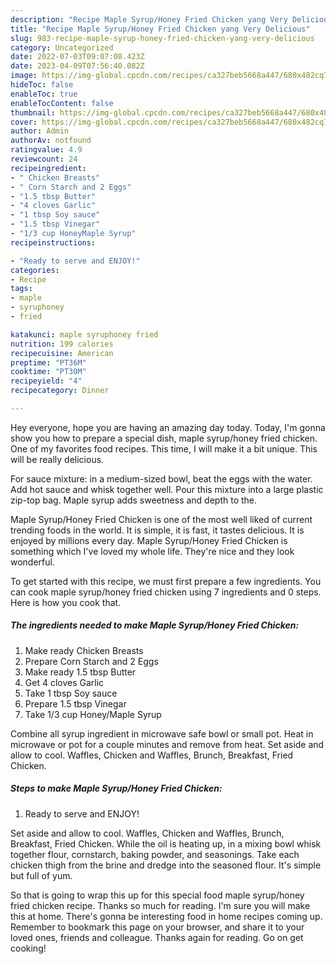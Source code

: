 ```yaml
---
description: "Recipe Maple Syrup/Honey Fried Chicken yang Very Delicious"
title: "Recipe Maple Syrup/Honey Fried Chicken yang Very Delicious"
slug: 983-recipe-maple-syrup-honey-fried-chicken-yang-very-delicious
category: Uncategorized
date: 2022-07-03T09:07:08.423Z
date: 2023-04-09T07:56:40.082Z
image: https://img-global.cpcdn.com/recipes/ca327beb5668a447/680x482cq70/maple-syruphoney-fried-chicken-recipe-main-photo.jpg
hideToc: false
enableToc: true
enableTocContent: false
thumbnail: https://img-global.cpcdn.com/recipes/ca327beb5668a447/680x482cq70/maple-syruphoney-fried-chicken-recipe-main-photo.jpg
cover: https://img-global.cpcdn.com/recipes/ca327beb5668a447/680x482cq70/maple-syruphoney-fried-chicken-recipe-main-photo.jpg
author: Admin
authorAv: notfound
ratingvalue: 4.9
reviewcount: 24
recipeingredient:
- " Chicken Breasts"
- " Corn Starch and 2 Eggs"
- "1.5 tbsp Butter"
- "4 cloves Garlic"
- "1 tbsp Soy sauce"
- "1.5 tbsp Vinegar"
- "1/3 cup HoneyMaple Syrup"
recipeinstructions:

- "Ready to serve and ENJOY!"
categories:
- Recipe
tags:
- maple
- syruphoney
- fried

katakunci: maple syruphoney fried 
nutrition: 199 calories
recipecuisine: American
preptime: "PT36M"
cooktime: "PT30M"
recipeyield: "4"
recipecategory: Dinner

---
```



Hey everyone, hope you are having an amazing day today. Today, I'm gonna show you how to prepare a special dish, maple syrup/honey fried chicken. One of my favorites food recipes. This time, I will make it a bit unique. This will be really delicious.

For sauce mixture: in a medium-sized bowl, beat the eggs with the water. Add hot sauce and whisk together well. Pour this mixture into a large plastic zip-top bag. Maple syrup adds sweetness and depth to the.

Maple Syrup/Honey Fried Chicken is one of the most well liked of current trending foods in the world. It is simple, it is fast, it tastes delicious. It is enjoyed by millions every day. Maple Syrup/Honey Fried Chicken is something which I've loved my whole life. They're nice and they look wonderful.


To get started with this recipe, we must first prepare a few ingredients. You can cook maple syrup/honey fried chicken using 7 ingredients and 0 steps. Here is how you cook that.

<!--inarticleads1-->

##### The ingredients needed to make Maple Syrup/Honey Fried Chicken:

1. Make ready  Chicken Breasts
1. Prepare  Corn Starch and 2 Eggs
1. Make ready 1.5 tbsp Butter
1. Get 4 cloves Garlic
1. Take 1 tbsp Soy sauce
1. Prepare 1.5 tbsp Vinegar
1. Take 1/3 cup Honey/Maple Syrup


Combine all syrup ingredient in microwave safe bowl or small pot. Heat in microwave or pot for a couple minutes and remove from heat. Set aside and allow to cool‍. Waffles, Chicken and Waffles, Brunch, Breakfast, Fried Chicken. 

<!--inarticleads2-->

##### Steps to make Maple Syrup/Honey Fried Chicken:


1. Ready to serve and ENJOY!

Set aside and allow to cool‍. Waffles, Chicken and Waffles, Brunch, Breakfast, Fried Chicken. While the oil is heating up, in a mixing bowl whisk together flour, cornstarch, baking powder, and seasonings. Take each chicken thigh from the brine and dredge into the seasoned flour. It&#39;s simple but full of yum. 

So that is going to wrap this up for this special food maple syrup/honey fried chicken recipe. Thanks so much for reading. I'm sure you will make this at home. There's gonna be interesting food in home recipes coming up. Remember to bookmark this page on your browser, and share it to your loved ones, friends and colleague. Thanks again for reading. Go on get cooking!
